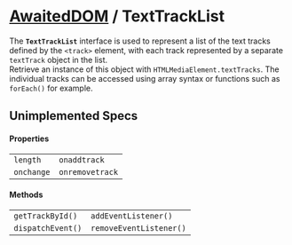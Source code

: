 # [AwaitedDOM](/docs/hero/basic-client/awaited-dom) <span>/</span> TextTrackList

<div class='overview'><span class="seoSummary">The <strong><code>TextTrackList</code></strong> interface is used to represent a list of the text tracks defined by the <code>&lt;track&gt;</code> element, with each track represented by a separate <code>textTrack</code> object in the list.</span></div>

<div class='overview'>Retrieve an instance of this object with <code>HTMLMediaElement.textTracks</code>. The individual tracks can be accessed using array syntax or functions such as <code>forEach()</code> for example.</div>

## Unimplemented Specs

#### Properties

|     |     |
| --- | --- |
| `length` | `onaddtrack` |
| `onchange` | `onremovetrack` |

#### Methods

|     |     |
| --- | --- |
| `getTrackById()` | `addEventListener()` |
| `dispatchEvent()` | `removeEventListener()` |
